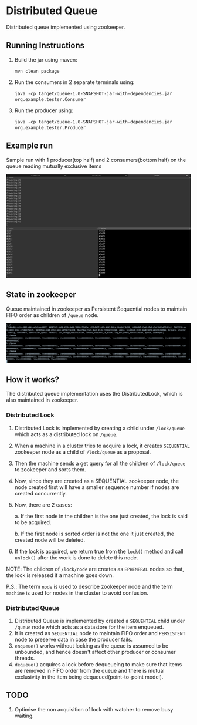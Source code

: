 # Distributed Queue

Distributed queue implemented using zookeeper.
## Running Instructions

1. Build the jar using maven:
    ```
    mvn clean package
    ```

2. Run the consumers in 2 separate terminals using:
    ```
    java -cp target/queue-1.0-SNAPSHOT-jar-with-dependencies.jar org.example.tester.Consumer   
    ```
   
3. Run the producer using:
    ```
    java -cp target/queue-1.0-SNAPSHOT-jar-with-dependencies.jar org.example.tester.Producer   
    ```


## Example run 
Sample run with 1 producer(top half) and 2 consumers(bottom half) on the queue reading mutually exclusive items

![img.png](src/main/resources/img.png)

## State in zookeeper

Queue maintained in zookeeper as Persistent Sequential nodes to maintain FIFO order as children of `/queue` node.

![img.png](src/main/resources/2.png)

## How it works?

The distributed queue implementation uses the DistributedLock, which is also maintained in zookeeper.

### Distributed Lock

1. Distributed Lock is implemented by creating a child under `/lock/queue` which acts as a distributed lock on `/queue`. 
2. When a machine in a cluster tries to acquire a lock, it creates `SEQUENTIAL` zookeeper node as a child of  `/lock/queue` as a proposal.  
3. Then the machine sends a get query for all the children of `/lock/queue` to zookeeper and sorts them.
4. Now, since they are created as a SEQUENTIAL zookeeper node, the node created first will have a smaller sequence number if nodes are created concurrently.
5. Now, there are 2 cases:

   a. If the first node in the children is the one just created, the lock is said to be acquired.

   b. If the first node is sorted order is not the one it just created, the created node will be deleted.
6. If the lock is acquired, we return true from the `lock()` method and call `unlock()` after the work is done to delete this node.

NOTE: The children of `/lock/node` are creates as `EPHEMERAL` nodes so that, the lock is released if a machine goes down. 

P.S.: The term `node` is used to describe zookeeper node and the term `machine` is used for nodes in the cluster to avoid confusion.

### Distributed Queue

1. Distributed Queue is implemented by created a `SEQUENTIAL` child under `/queue` node which acts as a datastore for the item enqueued.
2. It is created as `SEQUENTIAL` node to maintain FIFO order and `PERSISTENT` node to preserve data in case the producer fails.
3. `enqueue()` works without locking as the queue is assumed to be unbounded, and hence doesn't affect other producer or consumer threads.
4. `dequeue()` acquires a lock before dequeueing to make sure that items are removed in FIFO order from the queue and there is mutual exclusivity in the item being dequeued(point-to-point model).


## TODO

1. Optimise the non acquisition of lock with watcher to remove busy waiting.
